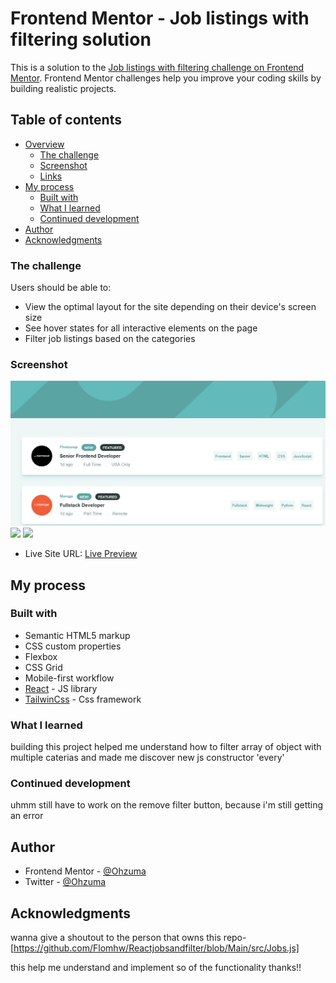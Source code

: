 # Frontend Mentor - Job listings with filtering solution

This is a solution to the [Job listings with filtering challenge on Frontend Mentor](https://www.frontendmentor.io/challenges/job-listings-with-filtering-ivstIPCt). Frontend Mentor challenges help you improve your coding skills by building realistic projects.

## Table of contents

- [Overview](#overview)
  - [The challenge](#the-challenge)
  - [Screenshot](#screenshot)
  - [Links](#links)
- [My process](#my-process)
  - [Built with](#built-with)
  - [What I learned](#what-i-learned)
  - [Continued development](#continued-development)
- [Author](#author)
- [Acknowledgments](#acknowledgments)

### The challenge

Users should be able to:

- View the optimal layout for the site depending on their device's screen size
- See hover states for all interactive elements on the page
- Filter job listings based on the categories

### Screenshot

![](./desktop.png)
![](./desktop_filtered.png.png)
![](./mobile.png.png)

- Live Site URL: [Live Preview](https://main--jobby-filter.netlify.app/)

## My process

### Built with

- Semantic HTML5 markup
- CSS custom properties
- Flexbox
- CSS Grid
- Mobile-first workflow
- [React](https://reactjs.org/) - JS library
- [TailwinCss](https://tailwindcss.com/) - Css framework

### What I learned

building this project helped me understand how to filter array of object with multiple caterias and made me discover new js constructor 'every'

### Continued development

uhmm still have to work on the remove filter button, because i'm still getting an error

## Author

- Frontend Mentor - [@Ohzuma](https://www.frontendmentor.io/profile/Ohzuma)
- Twitter - [@Ohzuma](https://www.twitter.com/Ohzuma)

## Acknowledgments

wanna give a shoutout to the person that owns this repo-[https://github.com/Flomhw/Reactjobsandfilter/blob/Main/src/Jobs.js]

this help me understand and implement so of the functionality thanks!!
